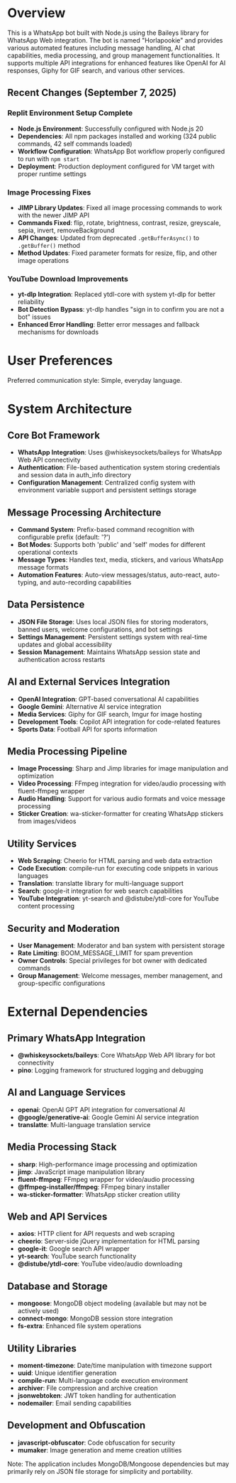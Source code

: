 # Overview

This is a WhatsApp bot built with Node.js using the Baileys library for WhatsApp Web integration. The bot is named "Horlapookie" and provides various automated features including message handling, AI chat capabilities, media processing, and group management functionalities. It supports multiple API integrations for enhanced features like OpenAI for AI responses, Giphy for GIF search, and various other services.

## Recent Changes (September 7, 2025)

### Replit Environment Setup Complete
- **Node.js Environment**: Successfully configured with Node.js 20
- **Dependencies**: All npm packages installed and working (324 public commands, 42 self commands loaded)
- **Workflow Configuration**: WhatsApp Bot workflow properly configured to run with `npm start`
- **Deployment**: Production deployment configured for VM target with proper runtime settings

### Image Processing Fixes
- **JIMP Library Updates**: Fixed all image processing commands to work with the newer JIMP API
- **Commands Fixed**: flip, rotate, brightness, contrast, resize, greyscale, sepia, invert, removeBackground
- **API Changes**: Updated from deprecated `.getBufferAsync()` to `.getBuffer()` method
- **Method Updates**: Fixed parameter formats for resize, flip, and other image operations

### YouTube Download Improvements
- **yt-dlp Integration**: Replaced ytdl-core with system yt-dlp for better reliability
- **Bot Detection Bypass**: yt-dlp handles "sign in to confirm you are not a bot" issues
- **Enhanced Error Handling**: Better error messages and fallback mechanisms for downloads

# User Preferences

Preferred communication style: Simple, everyday language.

# System Architecture

## Core Bot Framework
- **WhatsApp Integration**: Uses @whiskeysockets/baileys for WhatsApp Web API connectivity
- **Authentication**: File-based authentication system storing credentials and session data in auth_info directory
- **Configuration Management**: Centralized config system with environment variable support and persistent settings storage

## Message Processing Architecture
- **Command System**: Prefix-based command recognition with configurable prefix (default: '?')
- **Bot Modes**: Supports both 'public' and 'self' modes for different operational contexts
- **Message Types**: Handles text, media, stickers, and various WhatsApp message formats
- **Automation Features**: Auto-view messages/status, auto-react, auto-typing, and auto-recording capabilities

## Data Persistence
- **JSON File Storage**: Uses local JSON files for storing moderators, banned users, welcome configurations, and bot settings
- **Settings Management**: Persistent settings system with real-time updates and global accessibility
- **Session Management**: Maintains WhatsApp session state and authentication across restarts

## AI and External Services Integration
- **OpenAI Integration**: GPT-based conversational AI capabilities
- **Google Gemini**: Alternative AI service integration
- **Media Services**: Giphy for GIF search, Imgur for image hosting
- **Development Tools**: Copilot API integration for code-related features
- **Sports Data**: Football API for sports information

## Media Processing Pipeline
- **Image Processing**: Sharp and Jimp libraries for image manipulation and optimization
- **Video Processing**: FFmpeg integration for video/audio processing with fluent-ffmpeg wrapper
- **Audio Handling**: Support for various audio formats and voice message processing
- **Sticker Creation**: wa-sticker-formatter for creating WhatsApp stickers from images/videos

## Utility Services
- **Web Scraping**: Cheerio for HTML parsing and web data extraction
- **Code Execution**: compile-run for executing code snippets in various languages
- **Translation**: translatte library for multi-language support
- **Search**: google-it integration for web search capabilities
- **YouTube Integration**: yt-search and @distube/ytdl-core for YouTube content processing

## Security and Moderation
- **User Management**: Moderator and ban system with persistent storage
- **Rate Limiting**: BOOM_MESSAGE_LIMIT for spam prevention
- **Owner Controls**: Special privileges for bot owner with dedicated commands
- **Group Management**: Welcome messages, member management, and group-specific configurations

# External Dependencies

## Primary WhatsApp Integration
- **@whiskeysockets/baileys**: Core WhatsApp Web API library for bot connectivity
- **pino**: Logging framework for structured logging and debugging

## AI and Language Services
- **openai**: OpenAI GPT API integration for conversational AI
- **@google/generative-ai**: Google Gemini AI service integration
- **translatte**: Multi-language translation service

## Media Processing Stack
- **sharp**: High-performance image processing and optimization
- **jimp**: JavaScript image manipulation library
- **fluent-ffmpeg**: FFmpeg wrapper for video/audio processing
- **@ffmpeg-installer/ffmpeg**: FFmpeg binary installer
- **wa-sticker-formatter**: WhatsApp sticker creation utility

## Web and API Services
- **axios**: HTTP client for API requests and web scraping
- **cheerio**: Server-side jQuery implementation for HTML parsing
- **google-it**: Google search API wrapper
- **yt-search**: YouTube search functionality
- **@distube/ytdl-core**: YouTube video/audio downloading

## Database and Storage
- **mongoose**: MongoDB object modeling (available but may not be actively used)
- **connect-mongo**: MongoDB session store integration
- **fs-extra**: Enhanced file system operations

## Utility Libraries
- **moment-timezone**: Date/time manipulation with timezone support
- **uuid**: Unique identifier generation
- **compile-run**: Multi-language code execution environment
- **archiver**: File compression and archive creation
- **jsonwebtoken**: JWT token handling for authentication
- **nodemailer**: Email sending capabilities

## Development and Obfuscation
- **javascript-obfuscator**: Code obfuscation for security
- **mumaker**: Image generation and meme creation utilities

Note: The application includes MongoDB/Mongoose dependencies but may primarily rely on JSON file storage for simplicity and portability.